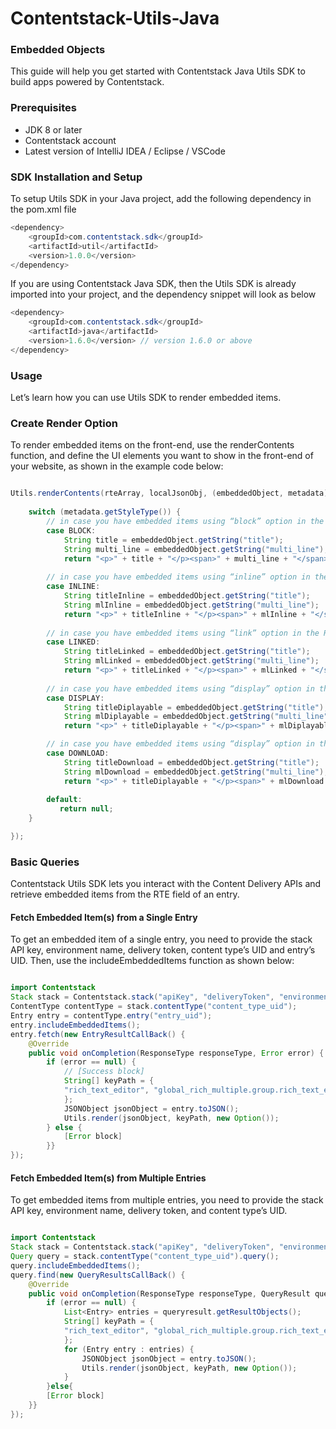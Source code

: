 # Contentstack-Utils-Java

### Embedded Objects

This guide will help you get started with Contentstack Java Utils SDK to build apps powered by Contentstack.

### Prerequisites
- JDK 8 or later
- Contentstack account
- Latest version of IntelliJ IDEA / Eclipse / VSCode

### SDK Installation and Setup
To setup Utils SDK in your Java project, add the following dependency in the pom.xml file

```java
<dependency>
    <groupId>com.contentstack.sdk</groupId>
    <artifactId>util</artifactId>
    <version>1.0.0</version>
</dependency>
```


If you are using Contentstack Java SDK, then the Utils SDK is already imported into your project, and the dependency snippet will look as below

```java
<dependency>
    <groupId>com.contentstack.sdk</groupId>
    <artifactId>java</artifactId>
    <version>1.6.0</version> // version 1.6.0 or above
</dependency>
```


### Usage
Let’s learn how you can use Utils SDK to render embedded items.

### Create Render Option
To render embedded items on the front-end, use the renderContents function, and define the UI elements you want to show in the front-end of your website, as shown in the example code below:

```java

Utils.renderContents(rteArray, localJsonObj, (embeddedObject, metadata) -> {
    
    switch (metadata.getStyleType()) {
        // in case you have embedded items using “block” option in the RTE
        case BLOCK:
            String title = embeddedObject.getString("title");
            String multi_line = embeddedObject.getString("multi_line");
            return "<p>" + title + "</p><span>" + multi_line + "</span>";
        
        // in case you have embedded items using “inline” option in the RTE
        case INLINE:
            String titleInline = embeddedObject.getString("title");
            String mlInline = embeddedObject.getString("multi_line");
            return "<p>" + titleInline + "</p><span>" + mlInline + "</span>";
        
        // in case you have embedded items using “link” option in the RTE
        case LINKED:
            String titleLinked = embeddedObject.getString("title");
            String mlLinked = embeddedObject.getString("multi_line");
            return "<p>" + titleLinked + "</p><span>" + mlLinked + "</span>";
            
        // in case you have embedded items using “display” option in the RTE
        case DISPLAY:
            String titleDiplayable = embeddedObject.getString("title");
            String mlDiplayable = embeddedObject.getString("multi_line");
            return "<p>" + titleDiplayable + "</p><span>" + mlDiplayable + "</span>";

        // in case you have embedded items using “display” option in the RTE
        case DOWNLOAD:
            String titleDownload = embeddedObject.getString("title");
            String mlDownload = embeddedObject.getString("multi_line");
            return "<p>" + titleDiplayable + "</p><span>" + mlDownload + "</span>";
            
        default:
           return null;
    }

});
```


### Basic Queries

Contentstack Utils SDK lets you interact with the Content Delivery APIs and retrieve embedded items from the RTE field of an entry.

#### Fetch Embedded Item(s) from a Single Entry
To get an embedded item of a single entry, you need to provide the stack API key, environment name, delivery token, content type’s UID and entry’s UID. Then, use the includeEmbeddedItems function as shown below:

```java

import Contentstack
Stack stack = Contentstack.stack("apiKey", "deliveryToken", "environment_name");
ContentType contentType = stack.contentType("content_type_uid");
Entry entry = contentType.entry("entry_uid");
entry.includeEmbeddedItems();
entry.fetch(new EntryResultCallBack() {
    @Override
    public void onCompletion(ResponseType responseType, Error error) {
        if (error == null) {
            // [Success block]
            String[] keyPath = {
            "rich_text_editor", "global_rich_multiple.group.rich_text_editor"
            };
            JSONObject jsonObject = entry.toJSON();
            Utils.render(jsonObject, keyPath, new Option());
        } else {
            [Error block]
        }}
});
```



#### Fetch Embedded Item(s) from Multiple Entries
To get embedded items from multiple entries, you need to provide the stack API key, environment name, delivery token, and content type’s UID.

```java

import Contentstack
Stack stack = Contentstack.stack("apiKey", "deliveryToken", "environment_name");
Query query = stack.contentType("content_type_uid").query();
query.includeEmbeddedItems();
query.find(new QueryResultsCallBack() {
    @Override
    public void onCompletion(ResponseType responseType, QueryResult queryResult, Error error) {
        if (error == null) {
            List<Entry> entries = queryresult.getResultObjects();
            String[] keyPath = {
            "rich_text_editor", "global_rich_multiple.group.rich_text_editor"
            };
            for (Entry entry : entries) {
                JSONObject jsonObject = entry.toJSON();
                Utils.render(jsonObject, keyPath, new Option());
            }
        }else{
        [Error block]
    }}
});
```


